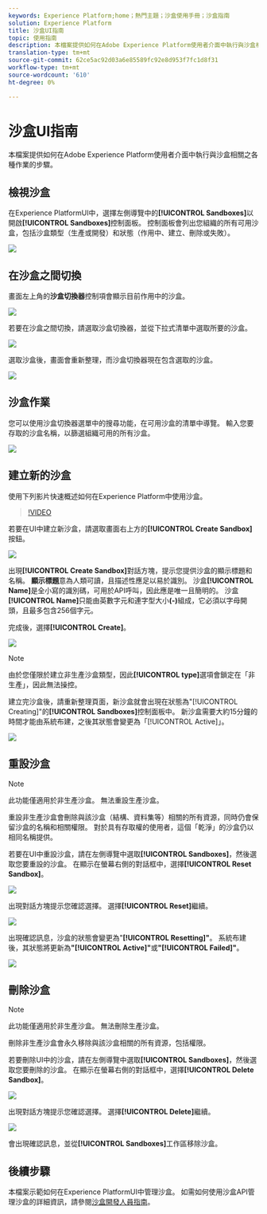 ```yaml
---
keywords: Experience Platform;home；熱門主題；沙盒使用手冊；沙盒指南
solution: Experience Platform
title: 沙盒UI指南
topic: 使用指南
description: 本檔案提供如何在Adobe Experience Platform使用者介面中執行與沙盒相關之各種作業的步驟。
translation-type: tm+mt
source-git-commit: 62ce5ac92d03a6e85589fc92e8d953f7fc1d8f31
workflow-type: tm+mt
source-wordcount: '610'
ht-degree: 0%

---
```



# 沙盒UI指南

本檔案提供如何在Adobe Experience Platform使用者介面中執行與沙盒相關之各種作業的步驟。

## 檢視沙盒

在Experience PlatformUI中，選擇左側導覽中的&#x200B;**[!UICONTROL Sandboxes]**&#x200B;以開啟&#x200B;**[!UICONTROL Sandboxes]**&#x200B;控制面板。 控制面板會列出您組織的所有可用沙盒，包括沙盒類型（生產或開發）和狀態（作用中、建立、刪除或失敗）。

![](../images/ui/view-sandboxes.png)

## 在沙盒之間切換

畫面左上角的&#x200B;**沙盒切換器**&#x200B;控制項會顯示目前作用中的沙盒。

![](../images/ui/sandbox-switcher.png)

若要在沙盒之間切換，請選取沙盒切換器，並從下拉式清單中選取所要的沙盒。

![](../images/ui/switcher-menu.png)

選取沙盒後，畫面會重新整理，而沙盒切換器現在包含選取的沙盒。

![](../images/ui/switched.png)

## 沙盒作業

您可以使用沙盒切換器選單中的搜尋功能，在可用沙盒的清單中導覽。 輸入您要存取的沙盒名稱，以篩選組織可用的所有沙盒。

![](../images/ui/sandbox-search.png)

## 建立新的沙盒

使用下列影片快速概述如何在Experience Platform中使用沙盒。

>[!VIDEO](https://video.tv.adobe.com/v/29838/?quality=12&learn=on)

若要在UI中建立新沙盒，請選取畫面右上方的&#x200B;**[!UICONTROL Create Sandbox]**&#x200B;按鈕。

![](../images/ui/create-sandbox.png)

出現&#x200B;**[!UICONTROL Create Sandbox]**&#x200B;對話方塊，提示您提供沙盒的顯示標題和名稱。 **顯示標題**&#x200B;意為人類可讀，且描述性應足以易於識別。 沙盒&#x200B;**[!UICONTROL Name]**&#x200B;是全小寫的識別碼，可用於API呼叫，因此應是唯一且簡明的。 沙盒&#x200B;**[!UICONTROL Name]**&#x200B;只能由英數字元和連字型大小&#x200B;**(-)**&#x200B;組成，它必須以字母開頭，且最多包含256個字元。

完成後，選擇&#x200B;**[!UICONTROL Create]**。

![](../images/ui/create-dialog.png)

>[!NOTE]
>
>由於您僅限於建立非生產沙盒類型，因此&#x200B;**[!UICONTROL type]**&#x200B;選項會鎖定在「非生產」，因此無法操控。

建立完沙盒後，請重新整理頁面，新沙盒就會出現在狀態為&quot;[!UICONTROL Creating]&quot;的&#x200B;**[!UICONTROL Sandboxes]**&#x200B;控制面板中。 新沙盒需要大約15分鐘的時間才能由系統布建，之後其狀態會變更為「[!UICONTROL Active]」。

![](../images/ui/creating.png)

## 重設沙盒

>[!NOTE]
>
>此功能僅適用於非生產沙盒。 無法重設生產沙盒。

重設非生產沙盒會刪除與該沙盒（結構、資料集等）相關的所有資源，同時仍會保留沙盒的名稱和相關權限。 對於具有存取權的使用者，這個「乾淨」的沙盒仍以相同名稱提供。

若要在UI中重設沙盒，請在左側導覽中選取&#x200B;**[!UICONTROL Sandboxes]**，然後選取您要重設的沙盒。 在顯示在螢幕右側的對話框中，選擇&#x200B;**[!UICONTROL Reset Sandbox]**。

![](../images/ui/reset-sandbox.png)

出現對話方塊提示您確認選擇。 選擇&#x200B;**[!UICONTROL Reset]**&#x200B;繼續。

![](../images/ui/reset-confirm.png)

出現確認訊息，沙盒的狀態會變更為&quot;**[!UICONTROL Resetting]&quot;**。 系統布建後，其狀態將更新為&#x200B;**&quot;[!UICONTROL Active]&quot;**&#x200B;或&#x200B;**&quot;[!UICONTROL Failed]&quot;**。

![](../images/ui/resetting.png)

## 刪除沙盒

>[!NOTE]
>
>此功能僅適用於非生產沙盒。 無法刪除生產沙盒。

刪除非生產沙盒會永久移除與該沙盒相關的所有資源，包括權限。

若要刪除UI中的沙盒，請在左側導覽中選取&#x200B;**[!UICONTROL Sandboxes]**，然後選取您要刪除的沙盒。 在顯示在螢幕右側的對話框中，選擇&#x200B;**[!UICONTROL Delete Sandbox]**。

![](../images/ui/delete-sandbox.png)

出現對話方塊提示您確認選擇。 選擇&#x200B;**[!UICONTROL Delete]**&#x200B;繼續。

![](../images/ui/delete-confirm.png)

會出現確認訊息，並從&#x200B;**[!UICONTROL Sandboxes]**&#x200B;工作區移除沙盒。

## 後續步驟

本檔案示範如何在Experience PlatformUI中管理沙盒。 如需如何使用沙盒API管理沙盒的詳細資訊，請參閱[沙盒開發人員指南](../api/getting-started.md)。